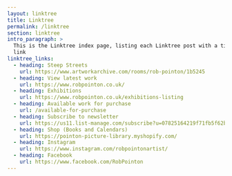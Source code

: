 ```yaml
---
layout: linktree
title: Linktree
permalink: /linktree
section: linktree
intro_paragraph: >
  This is the Linktree index page, listing each Linktree post with a title and
  link
linktree_links:
  - heading: Steep Streets
    url: https://www.artworkarchive.com/rooms/rob-pointon/1b5245
  - heading: View latest work
    url: https://www.robpointon.co.uk/
  - heading: Exhibitions
    url: https://www.robpointon.co.uk/exhibitions-listing
  - heading: Available work for purchase
    url: /available-for-purchase
  - heading: Subscribe to newsletter
    url: https://us11.list-manage.com/subscribe?u=07825164219f71fb5f62b17f5&id=09cb7a485a
  - heading: Shop (Books and Calendars)
    url: https://pointon-picture-library.myshopify.com/
  - heading: Instagram
    url: https://www.instagram.com/robpointonartist/
  - heading: Facebook
    url: https://www.facebook.com/RobPointon
---
```

